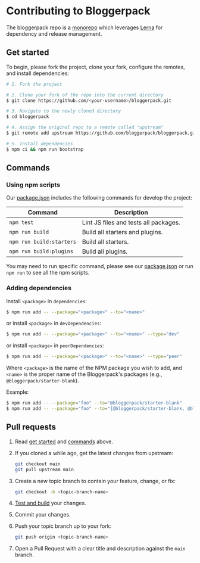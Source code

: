 # Contributing to Bloggerpack

The bloggerpack repo is a [monorepo](https://en.wikipedia.org/wiki/Monorepo) which leverages [Lerna](https://github.com/lerna/lerna) for dependency and release management.

## Get started

To begin, please fork the project, clone your fork, configure the remotes, and install dependencies:

```bash
# 1. Fork the project

# 2. Clone your fork of the repo into the current directory
$ git clone https://github.com/<your-username>/bloggerpack.git

# 3. Navigate to the newly cloned directory
$ cd bloggerpack

# 4. Assign the original repo to a remote called "upstream"
$ git remote add upstream https://github.com/bloggerpack/bloggerpack.git

# 5. Install dependencies
$ npm ci && npm run bootstrap
```

## Commands

### Using npm scripts

Our [package.json](../package.json) includes the following commands for develop the project:

| Command | Description |
| ------- | ----------- |
| `npm test`  | Lint JS files and tests all packages. |
| `npm run build` | Build all starters and plugins. |
| `npm run build:starters` | Build all starters. |
| `npm run build:plugins`  | Build all plugins. |

You may need to run specific command, please see our [package.json](../package.json) or run `npm run` to see all the npm scripts.

### Adding dependencies

Install `<package>` in `dependencies`:

```bash
$ npm run add -- --package="<package>" --to="<name>"
```

or install `<package>` in `devDependencies`:

```bash
$ npm run add -- --package="<package>" --to="<name>" --type="dev"
```

or install `<package>` in `peerDependencies`:

```bash
$ npm run add -- --package="<package>" --to="<name>" --type="peer"
```

Where `<package>` is the name of the NPM package you wish to add, and `<name>` is the proper name of the Bloggerpack's packages (e.g., `@bloggerpack/starter-blank`).

Example:

```bash
$ npm run add -- --package="foo" --to="@bloggerpack/starter-blank"
$ npm run add -- --package="foo" --to="{@bloggerpack/starter-blank, @bloggerpack/starter-create}"
```

## Pull requests

1. Read [get started](#get-started) and [commands](#commands) above.

2. If you cloned a while ago, get the latest changes from upstream:

   ```bash
   git checkout main
   git pull upstream main
   ```

3. Create a new topic branch to contain your feature, change, or fix:

   ```bash
   git checkout -b <topic-branch-name>
   ```

4. [Test and build](#using-npm-scripts) your changes.

5. Commit your changes.

6. Push your topic branch up to your fork:

   ```bash
   git push origin <topic-branch-name>
   ```

7. Open a Pull Request with a clear title and description against the `main` branch.
